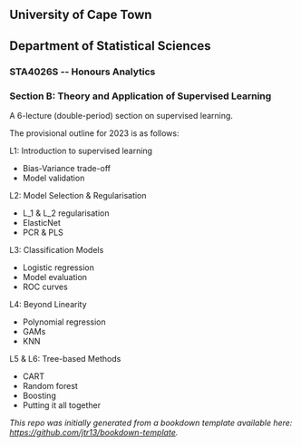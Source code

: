 ## University of Cape Town
## Department of Statistical Sciences
### STA4026S -- Honours Analytics  
### Section B: Theory and Application of Supervised Learning

A 6-lecture (double-period) section on supervised learning. 

The provisional outline for 2023 is as follows:

L1: Introduction to supervised learning
- Bias-Variance trade-off
- Model validation

L2: Model Selection & Regularisation
- L_1 & L_2 regularisation
- ElasticNet
- PCR & PLS

L3: Classification Models
- Logistic regression
- Model evaluation
- ROC curves

L4: Beyond Linearity
- Polynomial regression
- GAMs
- KNN

L5 & L6: Tree-based Methods
- CART
- Random forest
- Boosting
- Putting it all together



*This repo was initially generated from a bookdown template available here: https://github.com/jtr13/bookdown-template.*

